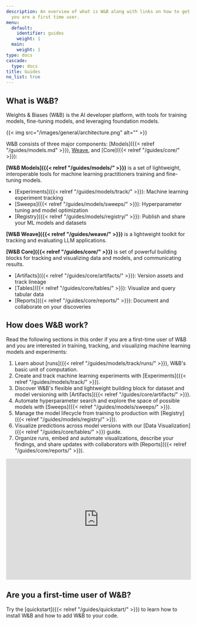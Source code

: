 ```yaml
---
description: An overview of what is W&B along with links on how to get started if
  you are a first time user.
menu:
  default:
    identifier: guides
    weight: 1
  main:
    weight: 1
type: docs
cascade:
  type: docs
title: Guides
no_list: true
---
```


## What is W&B?

Weights & Biases (W&B) is the AI developer platform, with tools for training models, fine-tuning models, and leveraging foundation models. 

{{< img src="/images/general/architecture.png" alt="" >}}

W&B consists of three major components: [Models]({{< relref "/guides/models.md" >}}), [Weave](https://wandb.github.io/weave/), and [Core]({{< relref "/guides/core/" >}}):

**[W&B Models]({{< relref "/guides/models/" >}})** is a set of lightweight, interoperable tools for machine learning practitioners training and fine-tuning models.
- [Experiments]({{< relref "/guides/models/track/" >}}): Machine learning experiment tracking
- [Sweeps]({{< relref "/guides/models/sweeps/" >}}): Hyperparameter tuning and model optimization
- [Registry]({{< relref "/guides/models/registry/" >}}): Publish and share your ML models and datasets

**[W&B Weave]({{< relref "/guides/weave/" >}})** is a lightweight toolkit for tracking and evaluating LLM applications.

**[W&B Core]({{< relref "/guides/core/" >}})** is set of powerful building blocks for tracking and visualizing data and models, and communicating results.
- [Artifacts]({{< relref "/guides/core/artifacts/" >}}): Version assets and track lineage
- [Tables]({{< relref "/guides/core/tables/" >}}): Visualize and query tabular data
- [Reports]({{< relref "/guides/core/reports/" >}}): Document and collaborate on your discoveries

## How does W&B work?
Read the following sections in this order if you are a first-time user of W&B and you are interested in training, tracking, and visualizing machine learning models and experiments:

1. Learn about [runs]({{< relref "/guides/models/track/runs/" >}}), W&B's basic unit of computation.
2. Create and track machine learning experiments with [Experiments]({{< relref "/guides/models/track/" >}}).
3. Discover W&B's flexible and lightweight building block for dataset and model versioning with [Artifacts]({{< relref "/guides/core/artifacts/" >}}).
4. Automate hyperparameter search and explore the space of possible models with [Sweeps]({{< relref "/guides/models/sweeps/" >}}).
5. Manage the model lifecycle from training to production with [Registry]({{< relref "/guides/models/registry/" >}}).
6. Visualize predictions across model versions with our [Data Visualization]({{< relref "/guides/core/tables/" >}}) guide.
7. Organize runs, embed and automate visualizations, describe your findings, and share updates with collaborators with [Reports]({{< relref "/guides/core/reports/" >}}).

<iframe width="100%" height="330" src="https://www.youtube.com/embed/tHAFujRhZLA" title="Weights &amp; Biases End-to-End Demo" frameborder="0" allow="accelerometer; autoplay; clipboard-write; encrypted-media; gyroscope; picture-in-picture; web-share" allowfullscreen></iframe>

## Are you a first-time user of W&B?

Try the [quickstart]({{< relref "/guides/quickstart/" >}}) to learn how to install W&B and how to add W&B to your code.